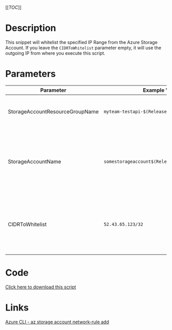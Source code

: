 [[_TOC_]]

# Description
This snippet will whitelist the specified IP Range from the Azure Storage Account. If you leave the `CIDRToWhitelist` parameter empty, it will use the outgoing IP from where you execute this script.

# Parameters
| Parameter | Example Value | Description |
|--|--|--|
| StorageAccountResourceGroupName | `myteam-testapi-$(Release.EnvironmentName)` | The name of the resource group the Storage Account is in. |
| StorageAccountName | `somestorageaccount$(Release.EnvironmentName)` | The name for the Storage Account resource. This name is restricted to alphanumerical characters without hyphens etc. |
| CIDRToWhitelist | `52.43.65.123/32` | The IP range to whitelist in [CIDR notation](https://en.wikipedia.org/wiki/Classless_Inter-Domain_Routing#CIDR_notation). Leave this field empty to use the outgoing IP from where you execute this script. |

# Code
[Click here to download this script](../../../../src/Storage-Accounts/Add-IP-Whitelist-to-StorageAccount)

# Links

[Azure CLI - az storage account network-rule add](https://docs.microsoft.com/en-us/cli/azure/storage/account/network-rule?view=azure-cli-latest#az_storage_account_network_rule_add)
